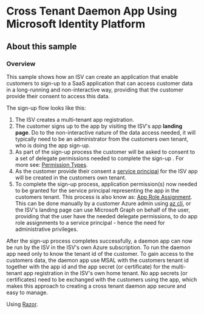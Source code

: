 # Cross Tenant Daemon App Using Microsoft Identity Platform

## About this sample

### Overview

This sample shows how an ISV can create an application that enable customers to sign-up to a SaaS application that can access customer data in a long-running and non-interactive way, providing that the customer provide their consent to access this data. 

The sign-up flow looks like this:

1. The ISV creates a multi-tenant app registration.
2. The customer signs up to the app by visiting the ISV's app **landing page**. Do to the non-interactive nature of the data access needed, it will typically need to be an administrator from the customers own tenant, who is doing the app sign-up.
3. As part of the sign-up process the customer will be asked to consent to a set of delegate permissions needed to complete the sign-up . For more see: [Permission Types](https://docs.microsoft.com/en-us/azure/active-directory/develop/v2-permissions-and-consent#permission-types).
4. As the customer provide their consent a [service principal](https://docs.microsoft.com/en-us/azure/active-directory/develop/app-objects-and-service-principals) for the ISV app will be created in the customers own tenant.
5. To complete the sign-up process, application permission(s) now needed to be granted for the service principal representing the app in the customers tenant. This process is also know as: [App Role Assignment](https://docs.microsoft.com/en-us/graph/api/serviceprincipal-post-approleassignments?view=graph-rest-1.0&tabs=http). This can be done manually by a customer Azure admin using [az cli](https://docs.microsoft.com/en-us/cli/azure/), or the ISV's landing page can use Microsoft Graph on behalf of the user, providing that the user have the needed delegate permissions, to do app role assignments to a service principal - hence the need for administrative privileges.

After the sign-up process completes successfully, a daemon app can now be run by the ISV in the ISV's own Azure subscription. To run the daemon app need only to know the tenant id of the customer. To gain access to the customers data, the daemon app use MSAL with the customers tenant id together with the app id and the app secret (or certificate) for the multi-tenant app registration in the ISV's own home tenant. No app secrets (or certificates) need to be exchanged with the customers using the app, which makes this approach to creating a cross  tenant daemon app secure and easy to manage.

Using [Razor](https://docs.microsoft.com/en-us/dotnet/architecture/porting-existing-aspnet-apps/comparing-razor-pages-aspnet-mvc).